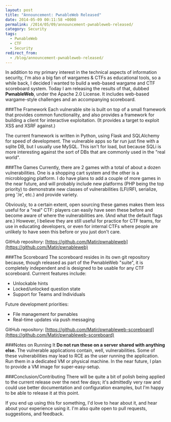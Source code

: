 ```yaml
---
layout: post
title: "Announcement: PwnableWeb Released"
date: 2014-05-09 00:11:58 +0000
permalink: /2014/05/09/announcement-pwnableweb-released/
category: Security
tags:
  - PwnableWeb
  - CTF
  - Security
redirect_from:
  - /blog/announcement-pwnableweb-released/
---
```

In addition to my primary interest in the technical aspects of information security, I'm also a big fan of wargames & CTFs as educational tools, so a while back, I decided I wanted to build a web-based wargame and CTF scoreboard system.  Today I am releasing the results of that, dubbed **PwnableWeb**, under the Apache 2.0 License.  It includes web-based wargame-style challenges and an accompanying scoreboard.

###The Framework
Each vulnerable site is built on top of a small framework that provides common functionality, and also provides a framework for building a client for interactive exploitation.  (It provides a target to exploit XSS and XSRF against.)

The current framework is written in Python, using Flask and SQLAlchemy for speed of development.  The vulnerable apps so far run just fine with a sqlite DB, but I usually use MySQL.  This isn't for load, but because SQLi is more interesting against the sort of DBs that are commonly used in the "real world".

###The Games
Currently, there are 2 games with a total of about a dozen vulnerabilities.  One is a shopping cart system and the other is a microblogging platform.  I do have plans to add a couple of more games in the near future, and will probably include new platforms (PHP being the top priority) to demonstrate new classes of vulnerabilities (LFI/RFI, serialize, preg '/e', etc.) and provide variety.

Obviously, to a certain extent, open sourcing these games makes them less useful for a "real" CTF: players can easily have seen these before and become aware of where the vulnerabilities are.  (And what the default flags are.)  However, I believe they are still useful for practice for CTF teams, for use in educating developers, or even for internal CTFs where people are unlikely to have seen this before or you just don't care.

GitHub repository: [https://github.com/Matir/pwnableweb](https://github.com/Matir/pwnableweb)

###The Scoreboard
The scoreboard resides in its own git repository because, though released as part of the PwnableWeb "suite", it is completely independent and is designed to be usable for any CTF scoreboard.  Currrent features include:

- Unlockable hints
- Locked/unlocked question state
- Support for Teams and Individuals

Future development priorities:

- File management for pwnables
- Real-time updates via push messaging

GitHub repository: [https://github.com/Matir/pwnableweb-scoreboard](https://github.com/Matir/pwnableweb-scoreboard)

###Notes on Running It
**Do not run these on a server shared with anything else.**  The vulnerable applications contain, well, vulnerabilities.  Some of these vulnerabilities may lead to RCE as the user running the application.  Run them in a dedicated VM or physical machine.  In the near future, I plan to provide a VM image for super-easy-setup.

###Conclusion/Contributing
There will be quite a bit of polish being applied to the current release over the next few days; it's admittedly very raw and could use better documentation and configuration examples, but I'm happy to be able to release it at this point.

If you end up using this for something, I'd love to hear about it, and hear about your experience using it.  I'm also quite open to pull requests, suggestions, and feedback.
